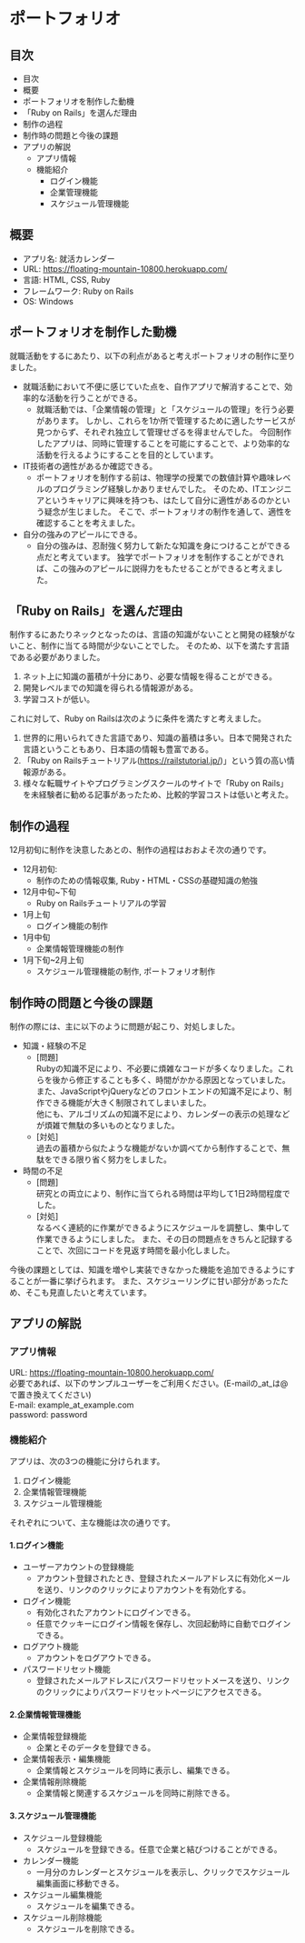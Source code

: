 #  ポートフォリオ
##  目次
* 目次
* 概要
* ポートフォリオを制作した動機
* 「Ruby on Rails」を選んだ理由
* 制作の過程
* 制作時の問題と今後の課題
* アプリの解説
  * アプリ情報
  * 機能紹介
    * ログイン機能
    * 企業管理機能
    * スケジュール管理機能

##  概要
* アプリ名: 就活カレンダー
* URL: <https://floating-mountain-10800.herokuapp.com/>
* 言語: HTML, CSS, Ruby
* フレームワーク: Ruby on Rails
* OS: Windows

## ポートフォリオを制作した動機
就職活動をするにあたり、以下の利点があると考えポートフォリオの制作に至りました。
* 就職活動において不便に感じていた点を、自作アプリで解消することで、効率的な活動を行うことができる。
  * 就職活動では、「企業情報の管理」と「スケジュールの管理」を行う必要があります。
  しかし、これらを1か所で管理するために適したサービスが見つからず、それぞれ独立して管理せざるを得ませんでした。
  今回制作したアプリは、同時に管理することを可能にすることで、より効率的な活動を行えるようにすることを目的としています。
* IT技術者の適性があるか確認できる。
  * ポートフォリオを制作する前は、物理学の授業での数値計算や趣味レベルのプログラミング経験しかありませんでした。
  そのため、ITエンジニアというキャリアに興味を持つも、はたして自分に適性があるのかという疑念が生じました。
  そこで、ポートフォリオの制作を通して、適性を確認することを考えました。
* 自分の強みのアピールにできる。
  * 自分の強みは、忍耐強く努力して新たな知識を身につけることができる点だと考えています。
  独学でポートフォリオを制作することができれば、この強みのアピールに説得力をもたせることができると考えました。

## 「Ruby on Rails」を選んだ理由
制作するにあたりネックとなったのは、言語の知識がないことと開発の経験がないこと、制作に当てる時間が少ないことでした。
そのため、以下を満たす言語である必要がありました。
1. ネット上に知識の蓄積が十分にあり、必要な情報を得ることができる。
2. 開発レベルまでの知識を得られる情報源がある。
3. 学習コストが低い。

これに対して、Ruby on Railsは次のように条件を満たすと考えました。
1. 世界的に用いられてきた言語であり、知識の蓄積は多い。日本で開発された言語ということもあり、日本語の情報も豊富である。
2. 「Ruby on Railsチュートリアル(<https://railstutorial.jp/>)」という質の高い情報源がある。
3. 様々な転職サイトやプログラミングスクールのサイトで「Ruby on Rails」を未経験者に勧める記事があったため、比較的学習コストは低いと考えた。

##  制作の過程
12月初旬に制作を決意したあとの、制作の過程はおおよそ次の通りです。

* 12月初旬:
  * 制作のための情報収集, Ruby・HTML・CSSの基礎知識の勉強   
* 12月中旬~下旬
  * Ruby on Railsチュートリアルの学習
* 1月上旬
  * ログイン機能の制作
* 1月中旬
  * 企業情報管理機能の制作
* 1月下旬~2月上旬
  * スケジュール管理機能の制作, ポートフォリオ制作

##  制作時の問題と今後の課題
制作の際には、主に以下のように問題が起こり、対処しました。
* 知識・経験の不足
  * [問題]  
  Rubyの知識不足により、不必要に煩雑なコードが多くなりました。これらを後から修正することも多く、時間がかかる原因となっていました。  
  また、JavaScriptやjQueryなどのフロントエンドの知識不足により、制作できる機能が大きく制限されてしまいました。  
  他にも、アルゴリズムの知識不足により、カレンダーの表示の処理などが煩雑で無駄の多いものとなりました。
  * [対処]  
  過去の蓄積から似たような機能がないか調べてから制作することで、無駄をできる限り省く努力をしました。
* 時間の不足
  * [問題]  
  研究との両立により、制作に当てられる時間は平均して1日2時間程度でした。
  * [対処]  
  なるべく連続的に作業ができるようにスケジュールを調整し、集中して作業できるようにしました。
  また、その日の問題点をきちんと記録することで、次回にコードを見返す時間を最小化しました。

今後の課題としては、知識を増やし実装できなかった機能を追加できるようにすることが一番に挙げられます。
また、スケジューリングに甘い部分があったため、そこも見直したいと考えています。

## アプリの解説
### アプリ情報
URL: <https://floating-mountain-10800.herokuapp.com/>  
必要であれば、以下のサンプルユーザーをご利用ください。(E-mailの_at_は@で置き換えてください)  
E-mail: example_at_example.com  
password: password

###  機能紹介
アプリは、次の3つの機能に分けられます。
1. ログイン機能
2. 企業情報管理機能
3. スケジュール管理機能

それぞれについて、主な機能は次の通りです。

#### 1.ログイン機能

* ユーザーアカウントの登録機能
  * アカウント登録されたとき、登録されたメールアドレスに有効化メールを送り、リンクのクリックによりアカウントを有効化する。
* ログイン機能
  * 有効化されたアカウントにログインできる。
  * 任意でクッキーにログイン情報を保存し、次回起動時に自動でログインできる。
* ログアウト機能
  * アカウントをログアウトできる。
* パスワードリセット機能
  * 登録されたメールアドレスにパスワードリセットメースを送り、リンクのクリックによりパスワードリセットページにアクセスできる。
  
#### 2.企業情報管理機能
* 企業情報登録機能
  * 企業とそのデータを登録できる。
* 企業情報表示・編集機能
  * 企業情報とスケジュールを同時に表示し、編集できる。
* 企業情報削除機能
  * 企業情報と関連するスケジュールを同時に削除できる。

#### 3.スケジュール管理機能
* スケジュール登録機能
  * スケジュールを登録できる。任意で企業と結びつけることができる。
* カレンダー機能
  * 一月分のカレンダーとスケジュールを表示し、クリックでスケジュール編集画面に移動できる。
* スケジュール編集機能
  * スケジュールを編集できる。
* スケジュール削除機能
  * スケジュールを削除できる。
